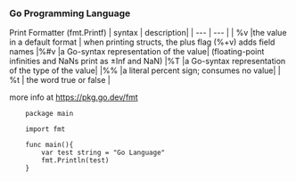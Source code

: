 ### Go Programming Language

Print Formatter (fmt.Printf)
| syntax | description|
| --- | --- |
| %v |the value in a default format |
when printing structs, the plus flag (%+v) adds field names
|%#v |a Go-syntax representation of the value|
(floating-point infinities and NaNs print as ±Inf and NaN)
|%T |a Go-syntax representation of the type of the value|
|%% |a literal percent sign; consumes no value|
| %t | the word true or false |

more info at https://pkg.go.dev/fmt

```
    package main

    import fmt

    func main(){
        var test string = "Go Language"
        fmt.Println(test)
    }
```
